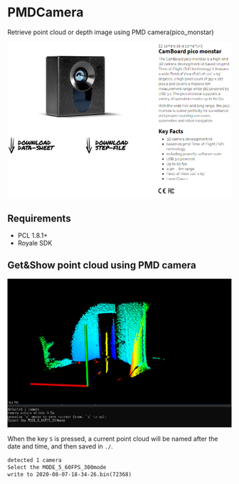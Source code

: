 # PMDCamera

Retrieve point cloud or depth image using PMD camera(pico_monstar)

![PMD_Camera](./images/pico_monstar.png)

## Requirements

- PCL 1.8.1+
- Royale SDK

## Get&Show point cloud using PMD camera

![image](./images/sample.png)

When the key `S` is pressed, a current point cloud will be named after the date and time, and then saved in `./`.

``` shell
detected 1 camera
Select the MODE_5_60FPS_300mode
write to 2020-08-07-18-34-26.bin(72368)
```
